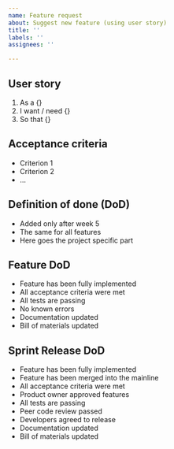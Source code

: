 ```yaml
---
name: Feature request
about: Suggest new feature (using user story)
title: ''
labels: ''
assignees: ''

---
```


## User story
1. As a {}
2. I want / need {}
3. So that {}

## Acceptance criteria
* Criterion 1
* Criterion 2
* ...

## Definition of done (DoD)
* Added only after week 5
* The same for all features
* Here goes the project specific part

## Feature DoD 
* Feature has been fully implemented
* All acceptance criteria were met
* All tests are passing
* No known errors
* Documentation updated
* Bill of materials updated

## Sprint Release DoD
* Feature has been fully implemented
* Feature has been merged into the mainline
* All acceptance criteria were met
* Product owner approved features
* All tests are passing
* Peer code review passed
* Developers agreed to release
* Documentation updated
* Bill of materials updated
